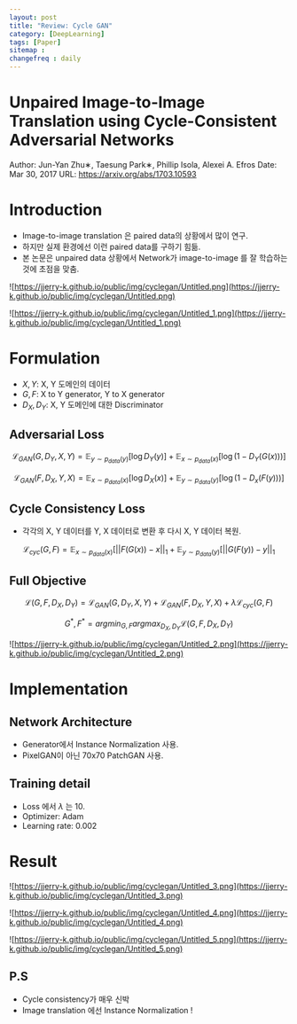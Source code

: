 ```yaml
---
layout: post
title: "Review: Cycle GAN"
category: [DeepLearning]
tags: [Paper]
sitemap :
changefreq : daily
---
```


# Unpaired Image-to-Image Translation using Cycle-Consistent Adversarial Networks

Author: Jun-Yan Zhu∗, Taesung Park∗, Phillip Isola, Alexei A. Efros
Date: Mar 30, 2017
URL: https://arxiv.org/abs/1703.10593

# Introduction

- Image-to-image translation 은 paired data의 상황에서 많이 연구.
- 하지만 실제 환경에선 이런 paired data를 구하기 힘듦.
- 본 논문은 unpaired data 상황에서 Network가 image-to-image 를 잘 학습하는 것에 초점을 맞춤.

![https://jjerry-k.github.io/public/img/cyclegan/Untitled.png](https://jjerry-k.github.io/public/img/cyclegan/Untitled.png)

![https://jjerry-k.github.io/public/img/cyclegan/Untitled_1.png](https://jjerry-k.github.io/public/img/cyclegan/Untitled_1.png)

# Formulation

- $X, Y$: X, Y 도메인의 데이터
- $G, F$: X to Y generator, Y to X generator
- $D_X, D_Y$: X, Y 도메인에 대한 Discriminator

## Adversarial Loss

$$\mathcal{L}_{GAN}(G, D_Y, X, Y) = \mathbb{E}_{y\sim p_{data}(y)}[\log D_Y(y)] + \mathbb{E}_{x\sim p_{data}(x)}[\log (1 - D_Y(G(x)))]$$

$$\mathcal{L}_{GAN}(F, D_X, Y, X) = \mathbb{E}_{x\sim p_{data}(x)}[\log D_X(x)] + \mathbb{E}_{y\sim p_{data}(y)}[\log (1 - D_x(F(y)))]$$

## Cycle Consistency Loss

- 각각의 X, Y 데이터를 Y, X 데이터로 변환 후 다시  X, Y 데이터 복원.

$$\mathcal{L}_{cyc}(G, F) = \mathbb{E}_{x\sim p_{data}(x)}[||F(G(x)) - x||_1 + \mathbb{E}_{y\sim p_{data}(y)}[||G(F(y)) - y||_1$$

## Full Objective

$$\mathcal{L}(G, F, D_X, D_Y) = \mathcal{L}_{GAN}(G, D_Y, X, Y) + \mathcal{L}_{GAN}(F, D_X, Y, X) + \lambda\mathcal{L}_{cyc}(G, F)$$

$$G^*, F^* = argmin_{G, F}argmax_{D_X, D_Y}\mathcal{L}(G, F, D_X, D_Y)$$

![https://jjerry-k.github.io/public/img/cyclegan/Untitled_2.png](https://jjerry-k.github.io/public/img/cyclegan/Untitled_2.png)

# Implementation

## Network Architecture

- Generator에서 Instance Normalization 사용.
- PixelGAN이 아닌 70x70 PatchGAN 사용.

## Training detail

- Loss 에서 $\lambda$ 는 10.
- Optimizer: Adam
- Learning rate: 0.002

# Result

![https://jjerry-k.github.io/public/img/cyclegan/Untitled_3.png](https://jjerry-k.github.io/public/img/cyclegan/Untitled_3.png)

![https://jjerry-k.github.io/public/img/cyclegan/Untitled_4.png](https://jjerry-k.github.io/public/img/cyclegan/Untitled_4.png)

![https://jjerry-k.github.io/public/img/cyclegan/Untitled_5.png](https://jjerry-k.github.io/public/img/cyclegan/Untitled_5.png)

## P.S

- Cycle consistency가 매우 신박
- Image translation 에선 Instance Normalization !